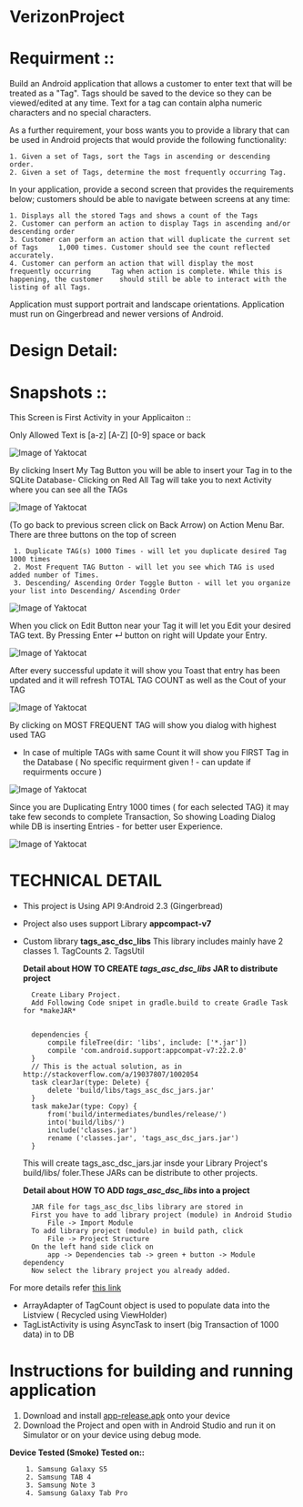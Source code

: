 # VerizonProject

Requirment ::
=============

Build an Android application that allows a customer to enter text that will be treated as a "Tag". Tags should be saved to the device so they can be  viewed/edited at any  time. Text for a tag can contain alpha numeric characters  and no special characters.  

As a further requirement, your boss wants you to provide a library that can be  used in Android projects that would provide the following functionality:  

    1. Given a set of Tags, sort the Tags in ascending or descending order. 
    2. Given a set of Tags, determine the most frequently occurring Tag.

In your application, provide a second screen that provides the requirements below; customers should be able to navigate between screens at any time:  

    1. Displays all the stored Tags and shows a count of the Tags 
    2. Customer can perform an action to display Tags in ascending and/or descending order 
    3. Customer can perform an action that will duplicate the current set of Tags     1,000 times. Customer should see the count reflected accurately. 
    4. Customer can perform an action that will display the most frequently occurring     Tag when action is complete. While this is happening, the customer    should still be able to interact with the listing of all Tags.   

Application must support portrait and landscape orientations.  Application must run on Gingerbread and newer versions of Android.


Design Detail:
=============

Snapshots ::
============
This Screen is First Activity in your Applicaiton ::

Only Allowed Text is [a-z] [A-Z] [0-9] space or back

![Image of Yaktocat](https://github.com/mvyas85/VerizonProject1/blob/master/images/1.png)

By clicking Insert My Tag Button you will be able to insert your Tag in to the SQLite Database-
Clicking on Red All Tag will take you to next Activity where you can see all the TAGs

![Image of Yaktocat](https://github.com/mvyas85/VerizonProject1/blob/master/images/2.png)

(To go back to previous screen click on Back Arrow) on Action Menu Bar.
There are three buttons on the top of screen 

     1. Duplicate TAG(s) 1000 Times - will let you duplicate desired Tag 1000 times
     2. Most Frequent TAG Button - will let you see which TAG is used added number of Times.
     3. Descending/ Ascending Order Toggle Button - will let you organize your list into Descending/ Ascending Order 

![Image of Yaktocat](https://github.com/mvyas85/VerizonProject1/blob/master/images/3.png)

When you click on Edit Button near your Tag it will let you Edit your desired TAG text.
By Pressing Enter ↵ button on right will Update your Entry.

![Image of Yaktocat](https://github.com/mvyas85/VerizonProject1/blob/master/images/4.png)

After every successful update it will show you Toast that entry has been updated and it will refresh TOTAL TAG COUNT as well as the Cout of your TAG

![Image of Yaktocat](https://github.com/mvyas85/VerizonProject1/blob/master/images/5.png)

By clicking on MOST FREQUENT TAG will show you dialog with highest used TAG
- In case of multiple TAGs with same Count it will show you FIRST Tag in the Database ( No specific requirment given ! - can update if requirments occure )

![Image of Yaktocat](https://github.com/mvyas85/VerizonProject1/blob/master/images/6.png)

Since you are Duplicating Entry 1000 times ( for each selected TAG) it may take few seconds to complete Transaction, So showing Loading Dialog while DB is inserting Entries - for better user Experience.

![Image of Yaktocat](https://github.com/mvyas85/VerizonProject1/blob/master/images/7.png)


TECHNICAL DETAIL
================

- This project is Using API 9:Android 2.3 (Gingerbread)
- Project also uses support Library **appcompact-v7**
- Custom library **tags_asc_dsc_libs**
        This library includes mainly have 2 classes
            1. TagCounts
            2. TagsUtil
            
    **Detail about HOW TO CREATE *tags_asc_dsc_libs* JAR to distribute project**
    
        Create Libary Project.
        Add Following Code snipet in gradle.build to create Gradle Task for *makeJAR*


        dependencies {
            compile fileTree(dir: 'libs', include: ['*.jar'])
            compile 'com.android.support:appcompat-v7:22.2.0'
        }
        // This is the actual solution, as in http://stackoverflow.com/a/19037807/1002054
        task clearJar(type: Delete) {
            delete 'build/libs/tags_asc_dsc_jars.jar'
        }
        task makeJar(type: Copy) {
            from('build/intermediates/bundles/release/')
            into('build/libs/')
            include('classes.jar')
            rename ('classes.jar', 'tags_asc_dsc_jars.jar')
        }
        
        
    This will create tags_asc_dsc_jars.jar insde your Library Project's build/libs/ foler.These JARs can be distribute to other projects.
    
    **Detail about HOW TO ADD *tags_asc_dsc_libs* into a project**
    
        JAR file for tags_asc_dsc_libs library are stored in 
        First you have to add library project (module) in Android Studio
            File -> Import Module
        To add library project (module) in build path, click
            File -> Project Structure
        On the left hand side click on
            app -> Dependencies tab -> green + button -> Module dependency
        Now select the library project you already added.
        

For more details refer [this link](http://stackoverflow.com/questions/16588064/how-do-i-add-a-library-project-to-the-android-studio/16639227#16639227)

- ArrayAdapter of TagCount object is used to populate data into the Listview ( Recycled using ViewHolder)
- TagListActivity is using AsyncTask to insert (big Transaction of 1000 data) in to DB

Instructions for building and running application
===================================================

1. Download and install [app-release.apk](https://github.com/mvyas85/VerizonProject1/tree/master/app) onto your device
2. Download the Project and open with in Android Studio and run it on Simulator or on your device using debug mode.

**Device Tested (Smoke) Tested on::**

        1. Samsung Galaxy S5
        2. Samsung TAB 4
        3. Samsung Note 3
        4. Samsung Galaxy Tab Pro

